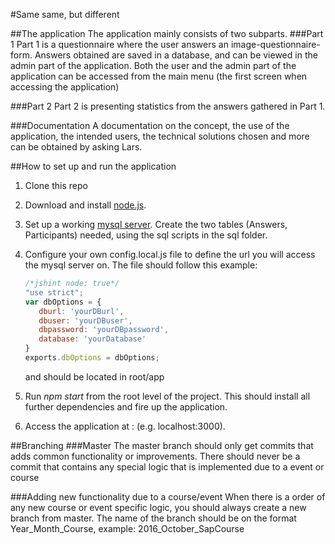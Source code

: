 #Same same, but different

##The application
The application mainly consists of two subparts.
###Part 1 
Part 1 is a questionnaire where the user answers an image-questionnaire-form.
Answers obtained are saved in a database, and can be viewed in the admin part of the application.
Both the user and the admin part of the application can be accessed from the main menu (the first screen when accessing the application)

###Part 2
Part 2 is presenting statistics from the answers gathered in Part 1.

###Documentation
A documentation on the concept, the use of the application, the intended users, the technical solutions chosen and more can be obtained by asking Lars.


##How to set up and run the application
1. Clone this repo
2. Download and install [node.js](https://nodejs.org/en/download/current/).
3. Set up a working [mysql server](http://dev.mysql.com/downloads/mysql/). Create the two tables (Answers, Participants) needed, using the sql scripts in the sql folder.
4. Configure your own config.local.js file to define the url you will access the mysql server on. The file should follow this example:

    ```javascript
    /*jshint node: true*/
    "use strict";
    var dbOptions = {
       dburl: 'yourDBurl',
       dbuser: 'yourDBuser',
       dbpassword: 'yourDBpassword',
       database: 'yourDatabase'
    }
    exports.dbOptions = dbOptions; 
    ```
    and should be located in root/app

    
5. Run *npm start* from the root level of the project. This should install all further dependencies and fire up the application.

6. Access the application at <yourip>:<theportspecified> (e.g. localhost:3000).

##Branching
###Master
The master branch should only get commits that adds common functionality or improvements. There should never be a 
commit that contains any special logic that is implemented due to a event or course

###Adding new functionality due to a course/event
When there is a order of any new course or event specific logic, you should always create a new branch from master. 
The name of the branch should be on the format Year_Month_Course, example: 2016_October_SapCourse